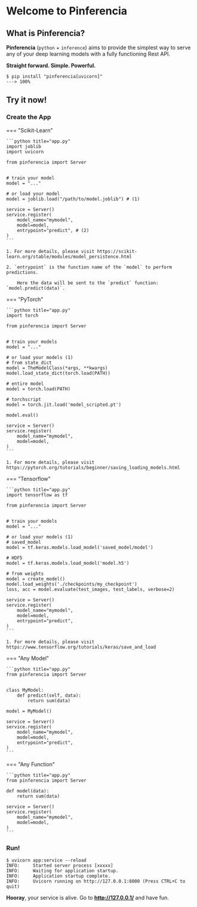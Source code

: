 # Welcome to Pinferencia

## What is Pinferencia?

**Pinferencia** (`python` + `inference`) aims to provide the simplest way to serve any of your deep learning models with a fully functioning Rest API.

**Straight forward. Simple. Powerful.**

<div class="termy">

```console
$ pip install "pinferencia[uvicorn]"
---> 100%
```

</div>

## Try it now!

### Create the App

=== "Scikit-Learn"

    ```python title="app.py"
    import joblib
    import uvicorn

    from pinferencia import Server


    # train your model
    model = "..."

    # or load your model
    model = joblib.load("/path/to/model.joblib") # (1)

    service = Server()
    service.register(
        model_name="mymodel",
        model=model,
        entrypoint="predict", # (2)
    )
    ```

    1. For more details, please visit https://scikit-learn.org/stable/modules/model_persistence.html

    2. `entrypoint` is the function name of the `model` to perform predictions.

        Here the data will be sent to the `predict` function: `model.predict(data)`.

=== "PyTorch"

    ```python title="app.py"
    import torch

    from pinferencia import Server


    # train your models
    model = "..."

    # or load your models (1)
    # from state_dict
    model = TheModelClass(*args, **kwargs)
    model.load_state_dict(torch.load(PATH))

    # entire model
    model = torch.load(PATH)

    # torchscript
    model = torch.jit.load('model_scripted.pt')

    model.eval()

    service = Server()
    service.register(
        model_name="mymodel",
        model=model,
    )
    ```

    1. For more details, please visit https://pytorch.org/tutorials/beginner/saving_loading_models.html

=== "Tensorflow"

    ```python title="app.py"
    import tensorflow as tf

    from pinferencia import Server


    # train your models
    model = "..."

    # or load your models (1)
    # saved_model
    model = tf.keras.models.load_model('saved_model/model')

    # HDF5
    model = tf.keras.models.load_model('model.h5')

    # from weights
    model = create_model()
    model.load_weights('./checkpoints/my_checkpoint')
    loss, acc = model.evaluate(test_images, test_labels, verbose=2)

    service = Server()
    service.register(
        model_name="mymodel",
        model=model,
        entrypoint="predict",
    )
    ```

    1. For more details, please visit https://www.tensorflow.org/tutorials/keras/save_and_load

=== "Any Model"

    ```python title="app.py"
    from pinferencia import Server


    class MyModel:
        def predict(self, data):
            return sum(data)

    model = MyModel()

    service = Server()
    service.register(
        model_name="mymodel",
        model=model,
        entrypoint="predict",
    )
    ```

=== "Any Function"

    ```python title="app.py"
    from pinferencia import Server

    def model(data):
        return sum(data)

    service = Server()
    service.register(
        model_name="mymodel",
        model=model,
    )
    ```

### Run!

<div class="termy">

```console
$ uvicorn app:service --reload
INFO:     Started server process [xxxxx]
INFO:     Waiting for application startup.
INFO:     Application startup complete.
INFO:     Uvicorn running on http://127.0.0.1:8000 (Press CTRL+C to quit)
```

</div>

**Hooray**, your service is alive. Go to **http://127.0.0.1/** and have fun.
